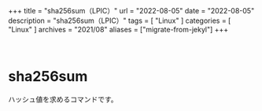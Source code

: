 +++
title = "sha256sum（LPIC）"
url = "2022-08-05"
date = "2022-08-05"
description = "sha256sum（LPIC）"
tags = [
  "Linux"
]
categories = [
  "Linux"
]
archives = "2021/08"
aliases = ["migrate-from-jekyl"]
+++

<br>

# sha256sum

ハッシュ値を求めるコマンドです。

